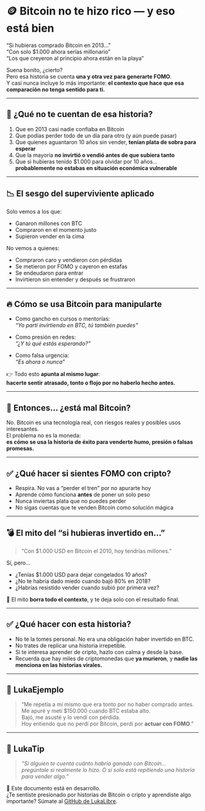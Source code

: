 # 🪙 Bitcoin no te hizo rico — y eso está bien

“Si hubieras comprado Bitcoin en 2013…”  
“Con solo $1.000 ahora serías millonario”  
“Los que creyeron al principio ahora están en la playa”

Suena bonito, ¿cierto?  
Pero esa historia se cuenta **una y otra vez para generarte FOMO**.  
Y casi nunca incluye lo más importante: **el contexto que hace que esa comparación no tenga sentido para ti.**

---

## 🧠 ¿Qué no te cuentan de esa historia?

1. Que en 2013 casi nadie confiaba en Bitcoin
2. Que podías perder todo de un día para otro (y aún puede pasar)
3. Que quienes aguantaron 10 años sin vender, **tenían plata de sobra para esperar**
4. Que la mayoría **no invirtió o vendió antes de que subiera tanto**
5. Que si hubieras tenido $1.000 para olvidar por 10 años…  
   **probablemente no estabas en situación económica vulnerable**

---

## 📉 El sesgo del superviviente aplicado

Solo vemos a los que:

- Ganaron millones con BTC
- Compraron en el momento justo
- Supieron vender en la cima

No vemos a quienes:

- Compraron caro y vendieron con pérdidas
- Se metieron por FOMO y cayeron en estafas
- Se endeudaron para entrar
- Invirtieron sin entender y después se frustraron

---

## 🔥 Cómo se usa Bitcoin para manipularte

- Como gancho en cursos o mentorías:  
  *“Yo partí invirtiendo en BTC, tú también puedes”*

- Como presión en redes:  
  *“¿Y tú qué estás esperando?”*

- Como falsa urgencia:  
  *“Es ahora o nunca”*

👉 Todo esto **apunta al mismo lugar**:  
**hacerte sentir atrasado, tonto o flojo por no haberlo hecho antes.**

---

## 🧘 Entonces… ¿está mal Bitcoin?

No. Bitcoin es una tecnología real, con riesgos reales y posibles usos interesantes.  
El problema no es la moneda:  
**es cómo se usa la historia de éxito para venderte humo, presión o falsas promesas.**

---

## ✅ ¿Qué hacer si sientes FOMO con cripto?

- Respira. No vas a “perder el tren” por no apurarte hoy
- Aprende cómo funciona **antes** de poner un solo peso
- Nunca inviertas plata que no puedes perder
- No sigas cuentas que te venden Bitcoin como solución mágica

---

## 💣 El mito del “si hubieras invertido en…”

> “Con $1.000 USD en Bitcoin el 2010, hoy tendrías millones.”

Sí, pero…

- ¿Tenías $1.000 USD para dejar congelados 10 años?
- ¿No te habría dado miedo cuando bajó 80% en 2018?
- ¿Habrías resistido vender cuando subió por primera vez?

💬 El mito **borra todo el contexto**, y te deja solo con el resultado final.

---

## ✅ ¿Qué hacer con esta historia?

- No te la tomes personal. No era una obligación haber invertido en BTC.
- No trates de replicar una historia irrepetible.
- Si te interesa aprender de cripto, hazlo con calma y desde la base.
- Recuerda que hay miles de criptomonedas que **ya murieron**, y **nadie las menciona en las historias virales.**

---

## 💬 LukaEjemplo

> “Me repetía a mí mismo que era tonto por no haber comprado antes.  
> Me apuré y metí $150.000 cuando BTC estaba alto.  
> Bajó, me asusté y lo vendí con pérdida.  
> Hoy entiendo que no perdí por Bitcoin, perdí por **actuar con FOMO**.”

---

## 🧠 LukaTip

> *“Si alguien te cuenta cuánto habría ganado con Bitcoin…  
> pregúntale si realmente lo hizo. O si solo está repitiendo una historia para vender algo.”*

📌 Este documento está en desarrollo.  
¿Te sentiste presionado por historias de Bitcoin o cripto y aprendiste algo importante? Súmate al [GitHub de LukaLibre](https://github.com/tuusuario/lukalibre).
